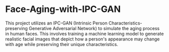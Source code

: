 # Face-Aging-with-IPC-GAN
This project utilizes an IPC-GAN (Intrinsic Person Characteristics-preserving Generative Adversarial Network) to simulate the  aging process in human faces. This involves training a machine learning model to generate realistic facial images that depict how  a person's appearance may change with age while preserving their unique characteristics. 
